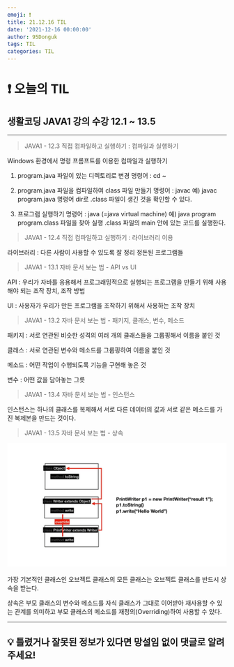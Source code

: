```yaml
---
emoji: ❗
title: 21.12.16 TIL
date: '2021-12-16 00:00:00'
author: 95Donguk
tags: TIL
categories: TIL
---
```


# ❗ 오늘의 TIL

## 생활코딩 JAVA1 강의 수강 12.1 ~ 13.5
***
>JAVA1 - 12.3 직접 컴파일하고 실행하기 : 컴파일과 실행하기

Windows 환경에서 명령 프롬프트를 이용한 컴파일과 실행하기

1. program.java 파일이 있는 디렉토리로 변경
명령어 : cd ~

2. program.java 파일을 컴파일하여 class 파일 만들기
명령어 : javac
예) javac program.java
명령어 dir로 .class 파일이 생긴 것을 확인할 수 있다.

3. 프로그램 실행하기
명령어 : java (=java virtual machine)
예) java program
program.class 파일을 찾아 실행 .class 파일의 main 안에 있는 코드를 실행한다.

>JAVA1 - 12.4 직접 컴파일하고 실행하기 : 라이브러리 이용

라이브러리 : 다른 사람이 사용할 수 있도록 잘 정리 정돈된 프로그램들

>JAVA1 - 13.1 자바 문서 보는 법 - API vs UI

API : 우리가 자바를 응용해서 프로그래밍적으로 실행되는 프로그램을 만들기 위해 사용해야 되는 조작 장치, 조작 방법

UI : 사용자가 우리가 만든 프로그램을 조작하기 위해서 사용하는 조작 장치

>JAVA1 - 13.2 자바 문서 보는 법 - 패키지, 클래스, 변수, 메소드

패키지 : 서로 연관된 비슷한 성격의 여러 개의 클래스들을 그룹핑해서 이름을 붙인 것

클래스 : 서로 연관된 변수와 메소드를 그룹핑하여 이름을 붙인 것

메소드 : 어떤 작업이 수행되도록 기능을 구현해 놓은 것

변수 : 어떤 값을 담아놓는 그릇

>JAVA1 - 13.4 자바 문서 보는 법 - 인스턴스

인스턴스는 하나의 클래스를 복제해서 서로 다른 데이터의 값과 서로 같은 메소드를 가진 복제본을 만드는 것이다.

>JAVA1 - 13.5 자바 문서 보는 법 - 상속

![JAVA1_13.5.PNG](JAVA1_13.5.PNG)

가장 기본적인 클래스인 오브젝트 클래스의 모든 클래스는 오브젝트 클래스를 반드시 상속을 받는다.

상속은 부모 클래스의 변수와 메소드를 자식 클래스가 그대로 이어받아 재사용할 수 있는 관계를 의미하고 부모 클래스의 메소드를 재정의(Overriding)하여 사용할 수 있다.

***
## 💡 틀렸거나 잘못된 정보가 있다면 망설임 없이 댓글로 알려주세요!


